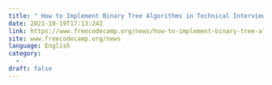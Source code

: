 ```yaml
---
title: " How to Implement Binary Tree Algorithms in Technical Interviews "
date: 2021-10-19T17:13:24Z
link: https://www.freecodecamp.org/news/how-to-implement-binary-tree-algorithms-in-technical-interviews/?utm_medium=RSS&utm_source=news.12bit.vn
site: www.freecodecamp.org/news
language: English
category:
  -   
draft: false
---
```

